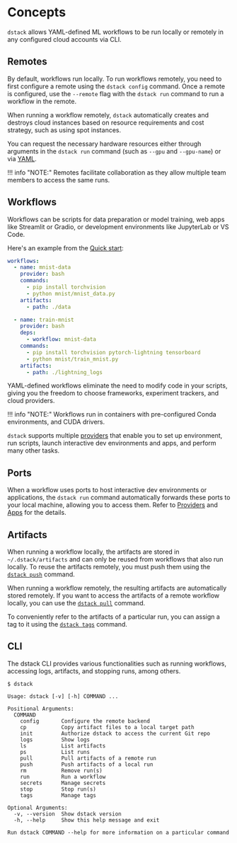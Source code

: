 # Concepts 

`dstack` allows YAML-defined ML workflows to be run locally or remotely in any configured cloud accounts via CLI.

## Remotes

By default, workflows run locally. To run workflows remotely, you need to first configure a remote using the `dstack
config` command. Once a remote is configured, use the `--remote` flag with the `dstack run` command to run a workflow in
the remote.

When running a workflow remotely, `dstack` automatically creates and
destroys cloud instances based on resource requirements and cost strategy, such as using spot instances.

You can request the necessary hardware resources either through arguments in the `dstack run` command (such
as `--gpu` and `--gpu-name`) or via [YAML](../reference/providers/bash.md#resources).

!!! info "NOTE:"
    Remotes facilitate collaboration as they allow multiple team members to access the same runs.

## Workflows

Workflows can be scripts for data preparation or model training, web apps like Streamlit or Gradio, or development
environments like JupyterLab or VS Code.

Here's an example from the [Quick start](https://docs.dstack.ai/quick-start):

<div editor-title=".dstack/workflows/mnist.yaml"> 

```yaml
workflows:
  - name: mnist-data
    provider: bash
    commands:
      - pip install torchvision
      - python mnist/mnist_data.py
    artifacts:
      - path: ./data

  - name: train-mnist
    provider: bash
    deps:
      - workflow: mnist-data
    commands:
      - pip install torchvision pytorch-lightning tensorboard
      - python mnist/train_mnist.py
    artifacts:
      - path: ./lightning_logs
```

</div>

YAML-defined workflows eliminate the need to modify code in your scripts, giving you the freedom to choose frameworks,
experiment trackers, and cloud providers.

!!! info "NOTE:"
    Workflows run in containers with pre-configured Conda environments, and CUDA drivers.

`dstack` supports multiple [providers](../usage/providers.md) that enable you to set up environment, run scripts, launch
interactive dev environments and apps, and perform many other tasks.

## Ports

When a workflow uses ports to host interactive dev environments or applications, the `dstack run` command automatically
forwards these ports to your local machine, allowing you to access them. 
Refer to [Providers](../usage/providers.md) and [Apps](../usage/apps.md) for the details.

## Artifacts

When running a workflow locally, the artifacts are stored in `~/.dstack/artifacts` and can only be reused from workflows
that also run locally. To reuse the artifacts remotely, you must push them using the [`dstack push`](../reference/cli/push.md) command.

When running a workflow remotely, the resulting artifacts are automatically stored remotely. If you want to access the
artifacts of a remote workflow locally, you can use the [`dstack pull`](../reference/cli/pull.md) command.

To conveniently refer to the artifacts of a particular run, you can assign a tag to it using
the [`dstack tags`](../reference/cli/tags.md) command.

## CLI

The dstack CLI provides various functionalities such as running workflows, accessing logs, artifacts, and stopping
runs, among others.

<div class="termy">

```shell
$ dstack

Usage: dstack [-v] [-h] COMMAND ...

Positional Arguments:
  COMMAND
    config       Configure the remote backend
    cp           Copy artifact files to a local target path
    init         Authorize dstack to access the current Git repo
    logs         Show logs
    ls           List artifacts
    ps           List runs
    pull         Pull artifacts of a remote run
    push         Push artifacts of a local run
    rm           Remove run(s)
    run          Run a workflow
    secrets      Manage secrets
    stop         Stop run(s)
    tags         Manage tags

Optional Arguments:
  -v, --version  Show dstack version
  -h, --help     Show this help message and exit

Run dstack COMMAND --help for more information on a particular command
```

</div>
